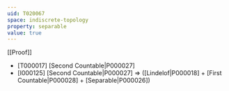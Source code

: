 ```yaml
---
uid: T020067
space: indiscrete-topology
property: separable
value: true
---
```

[[Proof]]

* [T000017] [Second Countable|P000027]
* [I000125] [Second Countable|P000027] => ([Lindelof|P000018] + [First Countable|P000028] + [Separable|P000026])

